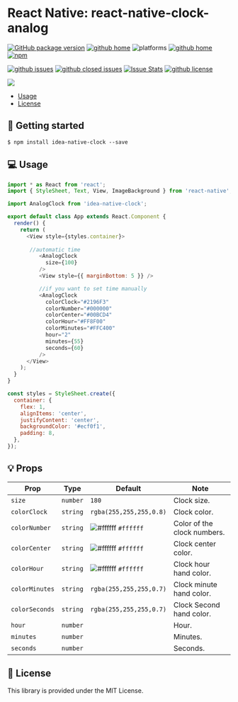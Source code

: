 # React Native: react-native-clock-analog

[![GitHub package version](https://img.shields.io/github/package-json/v/gaetanozappi/react-native-clock-analog.svg?style=flat&colorB=2b7cff)](https://github.com/gaetanozappi/react-native-clock-analog)
[![github home](http://img.shields.io/npm/v/react-native-clock-analog.svg?style=flat)](https://www.npmjs.com/package/react-native-clock-analog)
![platforms](https://img.shields.io/badge/platforms-Android%20%7C%20iOS-brightgreen.svg?style=flat&colorB=191A17)
[![github home](https://img.shields.io/badge/gaetanozappi-react--native--clock--analog-blue.svg?style=flat)](https://github.com/gaetanozappi/react-native-clock-analog)
[![npm](https://img.shields.io/npm/dm/react-native-clock-analog.svg?style=flat&colorB=007ec6)](https://www.npmjs.com/package/react-native-clock-analog)

[![github issues](https://img.shields.io/github/issues/gaetanozappi/react-native-clock-analog.svg?style=flat)](https://github.com/gaetanozappi/react-native-clock-analog/issues)
[![github closed issues](https://img.shields.io/github/issues-closed/gaetanozappi/react-native-clock-analog.svg?style=flat&colorB=44cc11)](https://github.com/gaetanozappi/react-native-clock-analog/issues?q=is%3Aissue+is%3Aclosed)
[![Issue Stats](https://img.shields.io/issuestats/i/github/gaetanozappi/react-native-clock-analog.svg?style=flat&colorB=44cc11)](http://github.com/gaetanozappi/react-native-clock-analog/issues)
[![github license](https://img.shields.io/github/license/gaetanozappi/react-native-clock-analog.svg)]()

<img src="https://github.com/gaetanozappi/react-native-clock-analog/raw/master/screenshot/react-native-clock-analog.png" />

-   [Usage](#-usage)
-   [License](#-license)

## 📖 Getting started

`$ npm install idea-native-clock --save`


## 💻 Usage

```javascript
import * as React from 'react';
import { StyleSheet, Text, View, ImageBackground } from 'react-native';

import AnalogClock from 'idea-native-clock';

export default class App extends React.Component {
  render() {
    return (
      <View style={styles.container}>
       
       //automatic time
          <AnalogClock
            size={100}
          />
          <View style={{ marginBottom: 5 }} />

          //if you want to set time manually 
          <AnalogClock
            colorClock="#2196F3"
            colorNumber="#000000"
            colorCenter="#00BCD4"
            colorHour="#FF8F00"
            colorMinutes="#FFC400"
            hour="2"
            minutes={55}
            seconds={60}
          />
      </View>
    );
  }
}

const styles = StyleSheet.create({
  container: {
    flex: 1,
    alignItems: 'center',
    justifyContent: 'center',
    backgroundColor: '#ecf0f1',
    padding: 8,
  },
});
```

## 💡 Props

| Prop              | Type       | Default | Note                                                                                                       |
| ----------------- | ---------- | ------- | ---------------------------------------------------------------------------------------------------------- |
| `size`       | `number`   |  `180`  | Clock size.
| `colorClock`      | `string`   | `rgba(255,255,255,0.8)` | Clock color.
| `colorNumber`      | `string`   | ![#ffffff](https://placehold.it/15/ffffff/000000?text=+) `#ffffff` | Color of the clock numbers.
| `colorCenter`      | `string`   | ![#ffffff](https://placehold.it/15/ffffff/000000?text=+) `#ffffff` | Clock center color.
| `colorHour`      | `string`   | ![#ffffff](https://placehold.it/15/ffffff/000000?text=+) `#ffffff`  | Clock hour hand color.
| `colorMinutes`      | `string`   | `rgba(255,255,255,0.7)`  | Clock minute  hand color.
| `colorSeconds`      | `string`   | `rgba(255,255,255,0.7)`  | Clock  Second hand color.
| `hour`      | `number`   |  | Hour.
| `minutes`      | `number`   |  | Minutes.
| `seconds`      | `number`   |  | Seconds.

## 📜 License
This library is provided under the MIT License.
